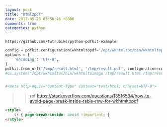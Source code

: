 ```yaml
---
layout: post
title: "html2pdf"
date: 2017-05-25 03:56:46 +0800
comments: true
categories: python
---
```

`https://github.com/twtrubiks/python-pdfkit-example`

``` python
config = pdfkit.configuration(wkhtmltopdf='/opt/wkhtmltox/bin/wkhtmltopdf')
options = {
    'encoding': 'UTF-8',
}
pdfkit.from_url('/tmp/result.html', '/tmp/result.pdf', configuration=config, options=options)
#os.system("/opt/wkhtmltox/bin/wkhtmltoimage /tmp/result.html /tmp/result.jpg") 


#<meta http-equiv="Content-Type" content="text/html; charset=UTF-8">
```

>> ref  https://stackoverflow.com/questions/13516534/how-to-avoid-page-break-inside-table-row-for-wkhtmltopdf

``` html
<style>
	tr { page-break-inside: avoid !important; }
</style>
```
